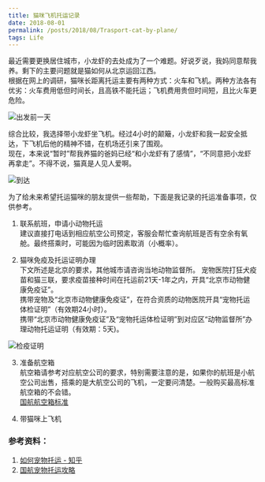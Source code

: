 ```yaml
---
title: 猫咪飞机托运记录
date: 2018-08-01
permalink: /posts/2018/08/Trasport-cat-by-plane/
tags: Life
---
```


最近需要更换居住城市，小龙虾的去处成为了一个难题。好说歹说，我妈同意帮我养。剩下的主要问题就是猫如何从北京运回江西。  
根据在网上的调研，猫咪长距离托运主要有两种方式：火车和飞机。两种方法各有优劣：火车费用低但时间长，且高铁不能托运；飞机费用贵但时间短，且比火车更危险。

![出发前一天](http://7xkdra.com1.z0.glb.clouddn.com/image/blog/%E5%B0%8F%E9%BE%99%E8%99%BE%E5%87%BA%E5%8F%91%E5%89%8D.jpeg)

综合比较，我选择带小龙虾坐飞机。经过4小时的颠簸，小龙虾和我一起安全抵达，下飞机后他的精神不错，在机场还引来了围观。  
现在，本来说“暂时”帮我养猫的爸妈已经“和小龙虾有了感情”，“不同意把小龙虾再拿走”。不得不说，猫真是人见人爱啊。

![到达](http://7xkdra.com1.z0.glb.clouddn.com/image/blog/%E5%B0%8F%E9%BE%99%E8%99%BE%E5%88%B0%E8%BE%BE.jpeg)

为了给未来希望托运猫咪的朋友提供一些帮助，下面是我记录的托运准备事项，仅供参考。  

1. 联系航班，申请小动物托运  
建议直接打电话到相应航空公司预定，客服会帮忙查询航班是否有空余有氧舱。最终搭乘时，可能因为临时因素取消（小概率）。

2. 猫咪免疫及托运证明办理  
下文所述是北京的要求，其他城市请咨询当地动物监督所。
宠物医院打狂犬疫苗和猫三联，要求疫苗接种时间在托运前21天-1年之内，开具“北京市动物健康免疫证”。  
携带宠物及“北京市动物健康免疫证”，在符合资质的动物医院开具“宠物托运体检证明”（有效期24小时）。  
携带“北京市动物健康免疫证”及“宠物托运体检证明”到对应区“动物监督所”办理动物托运证明（有效期：5天)。

![检疫证明](http://7xkdra.com1.z0.glb.clouddn.com/image/blog/%E7%8C%AB%E5%92%AA%E6%A3%80%E7%96%AB%E5%90%88%E6%A0%BC%E8%AF%81%E6%98%8E.jpeg)

3. 准备航空箱  
航空箱请参考对应航空公司的要求，特别需要注意的是，如果你的航班是小航空公司出售，搭乘的是大航空公司的飞机，一定要问清楚。一般购买最高标准航空箱的不会错。  
[国航航空箱标准](http://www.airchina.com.cn/cn/info/travel-prep/special-traveler/dog02.shtml)


4. 带猫咪上飞机

### 参考资料：

1. [如何宠物托运 - 知乎](https://www.zhihu.com/question/31765781)
2. [国航宠物托运攻略](https://www.douban.com/note/551811787/)